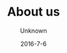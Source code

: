 ---
title: 'About us'
showInNav: true
sections:
    -
        template: fullHeightBanner
        backgroundImage: 73190df947d424c787b77f330d205183225656ab
        text: "# What is Sweet Surrender?\n\nThat is a good question."
        button:
            target: _self
            text: null
            href: null
    -
        template: richTextSection
        button:
            target: _self
        text: "Most people would say that we are a children friendly, non-profit café that wants to give all its visitors a break from the turmoil of everyday life by serving high-standard coffee and tea, affordable and proper meal and a warm smile.\n\nBut we are also a group of warm hearted volunteers from all parts of the world, that work together to make the café the biggest hit possible. Because every profit made and all our tips are send directly to a worthy cause. Thankfully this common goal also makes us good friends and a happy bunch to be with at the same time.\n\n### Non-profit\n\nOver the course of time Café Sweet Surrender has donated all its profit to organisations that help people in a more direct way then we can. If you want to see who has benefited from our support, you can find a list here on the homepage. And if you want to help us help more people – just buy two coffees instead on one the next time you drop by.\n\n### What we believe in\n\nCafé Sweet Surrender was started by a group of people from Greve Free Church. The Christian world view of kindness and love to our next is still our driving force, and a cornerstone in our organisation."
    -
        heading: 'How can I help?'
        textBlocks:
            -
                text: 'At Café Sweet Surrender we are totally dependent on our group volunteers and the time and effort they put into the project. Therefor we always welcome anybody who wants to pitch in. So please get in touch! There is almost no limit in how you contribute. From managing our Instagram profile to cleaning the bathrooms… just to mention two. The more common tasks are described here. But no matter how you want to help – just use the contact form on this page!'
                image: null
            -
                text: "### Bar & kitchen\n\nWe always welcome more hands to our team, and could certainly need them! If you like to cook and be in a kitchen there is plenty of opportunity to become a part of our kitchen team. What counts is your passion – we will gladly help you improve your skills!\n\nIf you like to smile and interact in a positive way with our customers, we would like to welcome you behind the bar. We will teach you to make an excellent cup of coffee and show you what temperature is the best for the different kind of teas. Besides that, you will need to handle the cashier, serve the food and clean the tables. It’s an easy job, but it is a lot of fun."
                image: 2112a2ef8c726ecb25d2ff19d7eda67047559ae7
            -
                text: "### Café events\n\nIf you know your way around sound and light, and can help arrange small concerts and events… well you guessed it, you’re a perfect match for our Music & Event team. Sign up – we would love to hear from you.  \nWe offer special activities for kids several times a week, and with your help we can keep it up – or even turn it up a notch. We make crafts, read stories and generally give the visiting kids and their parent a good time. This is probably one of the most giving groups to be part of. But be warned, to make children smile and succeed is very addictive!"
                image: 2112a2ef8c726ecb25d2ff19d7eda67047559ae7
            -
                text: "### Staffing & HR\n\nSince almost everyone at Café Sweet Surrender is a volunteer, we have a different set of challenges than your average workplace. We have bigger flow of staff, we are more vulnerable if someone gets sick and most members of our team needs basic training to be effective in their role. This is where you come in as a part of our HR team.\n\nYes, there will be times where you will call someone and ask them why they haven't signed up for their monthly shift. And yes, you will be part of a group that plan the roster and makes sure every shift is covered.\n\nBut you will also be the one that sees people blossom as you train them to be key stake holders in the staff. And you will be the one that brings a smile to a hard-working volunteer\_by handing them their birthday present from Café Sweet Surrender, and the gift card for taking three shifts a month.\n\nAnd you can sleep well at night, knowing that you used all your organisational and people skills to make our little project a better and happier place to be at."
            -
                text: "### Accounting\n\nA good accountant never makes mistrakes... and that is why we need you on the team. What can be a painful and devastating task to some, is a dance on a sunny flower filled field.\n\nBecause you are best friends with numbers!\n\nYou thrive getting salaries and taxes right. Preparing an economic document\_gives you great feeling as eating a freshly made cupcake. And if you can improve our processes by telling the rest of us how to be like you … well it would be a shame not to have you on-board."
            -
                text: "### Support & Fundraising\n\nProbably one of the best jobs at Café Sweet Surrender. As part of this group you will find NGO’s or causes that will get the surplus from our work. What better way to spend your time! When you are not giving money to good causes, you will try to raise funding and accelerate business at Café Sweet Surrender... so that we can give more money away. Sweeeeeet!"
            -
                text: null
        template: textBlocks
navOrder: '4'
description: null
meta:
    id: 75fb3bd6e8d858ca23300c720820d60467289a46
    parentId: ""
    language: en
date: '2016-7-6'
author: Unknown
permalink: /en/about-us/
layout: sectionPage
---